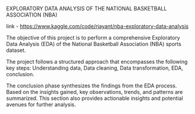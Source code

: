 EXPLORATORY DATA ANALYSIS OF THE NATIONAL BASKETBALL ASSOCIATION (NBA)

link - https://www.kaggle.com/code/rjayant/nba-exploratory-data-analysis

The objective of this project is to perform a comprehensive Exploratory Data Analysis (EDA) of the National Basketball Association (NBA) sports dataset.

The project follows a structured approach that encompasses the following key steps:
Understanding data,
Data cleaning,
Data transformation,
EDA,
conclusion.

The conclusion phase synthesizes the findings from the EDA process. Based on the insights gained, key observations, trends, and patterns are summarized. This section also provides actionable insights and potential avenues for further analysis.
